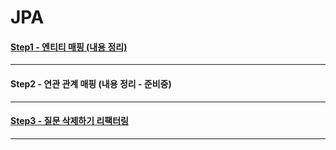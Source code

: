 # JPA

#### [Step1 - 엔티티 매핑 (내용 정리)](STEP1_SUMMARY.md)
***
#### Step2 - 연관 관계 매핑 (내용 정리 - 준비중)
***
#### [Step3 - 질문 삭제하기 리팩터링](STEP3_SUMMARY.md)
***

